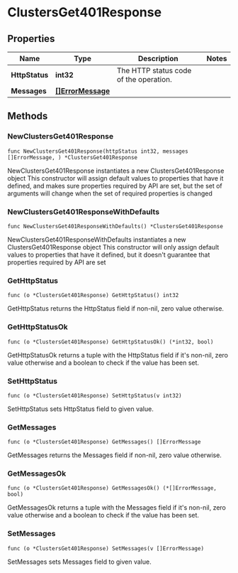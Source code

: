 # ClustersGet401Response

## Properties

|Name | Type | Description | Notes|
|------------ | ------------- | ------------- | -------------|
|**HttpStatus** | **int32** | The HTTP status code of the operation. | |
|**Messages** | [**[]ErrorMessage**](ErrorMessage.md) |  | |

## Methods

### NewClustersGet401Response

`func NewClustersGet401Response(httpStatus int32, messages []ErrorMessage, ) *ClustersGet401Response`

NewClustersGet401Response instantiates a new ClustersGet401Response object
This constructor will assign default values to properties that have it defined,
and makes sure properties required by API are set, but the set of arguments
will change when the set of required properties is changed

### NewClustersGet401ResponseWithDefaults

`func NewClustersGet401ResponseWithDefaults() *ClustersGet401Response`

NewClustersGet401ResponseWithDefaults instantiates a new ClustersGet401Response object
This constructor will only assign default values to properties that have it defined,
but it doesn't guarantee that properties required by API are set

### GetHttpStatus

`func (o *ClustersGet401Response) GetHttpStatus() int32`

GetHttpStatus returns the HttpStatus field if non-nil, zero value otherwise.

### GetHttpStatusOk

`func (o *ClustersGet401Response) GetHttpStatusOk() (*int32, bool)`

GetHttpStatusOk returns a tuple with the HttpStatus field if it's non-nil, zero value otherwise
and a boolean to check if the value has been set.

### SetHttpStatus

`func (o *ClustersGet401Response) SetHttpStatus(v int32)`

SetHttpStatus sets HttpStatus field to given value.


### GetMessages

`func (o *ClustersGet401Response) GetMessages() []ErrorMessage`

GetMessages returns the Messages field if non-nil, zero value otherwise.

### GetMessagesOk

`func (o *ClustersGet401Response) GetMessagesOk() (*[]ErrorMessage, bool)`

GetMessagesOk returns a tuple with the Messages field if it's non-nil, zero value otherwise
and a boolean to check if the value has been set.

### SetMessages

`func (o *ClustersGet401Response) SetMessages(v []ErrorMessage)`

SetMessages sets Messages field to given value.



